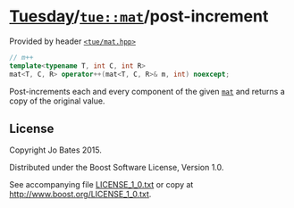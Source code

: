 [Tuesday](../../../README.md)/[`tue::mat`](../../headers/mat.md)/post-increment
===============================================================================
Provided by header [`<tue/mat.hpp>`](../../headers/mat.md)

```c++
// m++
template<typename T, int C, int R>
mat<T, C, R> operator++(mat<T, C, R>& m, int) noexcept;
```

Post-increments each and every component of the given
[`mat`](../../headers/mat.md) and returns a copy of the original value.

License
-------
Copyright Jo Bates 2015.

Distributed under the Boost Software License, Version 1.0.

See accompanying file [LICENSE_1_0.txt](../../../LICENSE_1_0.txt) or copy at
http://www.boost.org/LICENSE_1_0.txt.
